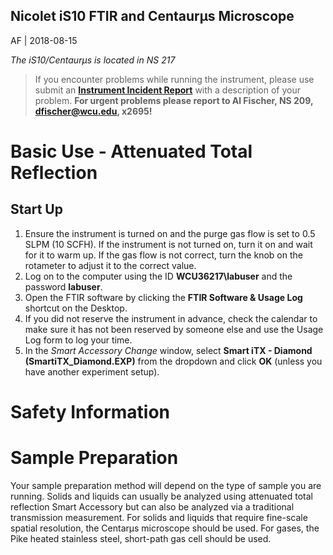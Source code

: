 Nicolet iS10 FTIR and Centaurμs Microscope
--------
AF | 2018-08-15

*The iS10/Centaurμs is located in NS 217*

> If you encounter problems while running the instrument, please use submit an [**Instrument Incident Report**](https://docs.google.com/forms/d/e/1FAIpQLSc96MiK73kKP06KEZpR0-O7zETCLvWgQtLp_bKEynosUKqpNg/viewform) with a description of your problem.  **For urgent problems please report to Al Fischer, NS 209, dfischer@wcu.edu, x2695!**

# Basic Use - Attenuated Total Reflection

## Start Up

1. Ensure the instrument is turned on and the purge gas flow is set to 0.5 SLPM (10 SCFH).  If the instrument is not turned on, turn it on and wait for it to warm up.  If the gas flow is not correct, turn the knob on the rotameter to adjust it to the correct value.
1. Log on to the computer using the ID **WCU36217\labuser** and the password **labuser**.
1. Open the FTIR software by clicking the **FTIR Software & Usage Log** shortcut on the Desktop.
1. If you did not reserve the instrument in advance, check the calendar to make sure it has not been reserved by someone else and use the Usage Log form to log your time.
1.  In the *Smart Accessory Change* window, select **Smart iTX - Diamond     (SmartiTX_Diamond.EXP)** from the dropdown and click **OK** (unless you have another experiment setup).




# Safety Information

# Sample Preparation

Your sample preparation method will depend on the type of sample you are running.  Solids and liquids can usually be analyzed using attenuated total reflection Smart Accessory but can also be analyzed via a traditional transmission measurement.  For solids and liquids that require fine-scale spatial resolution, the Centarμs microscope should be used.  For gases, the Pike heated stainless steel, short-path gas cell should be used.
